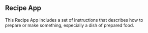 ## Recipe App

This Recipe App includes a set of instructions that describes how to prepare or make something, especially a dish of prepared food.
